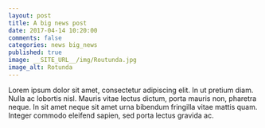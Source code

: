 ```yaml
---
layout: post
title: A big news post
date: 2017-04-14 10:20:00
comments: false
categories: news big_news
published: true
image: __SITE_URL__/img/Routunda.jpg
image_alt: Rotunda
---
```


Lorem ipsum dolor sit amet, consectetur adipiscing elit. In ut pretium diam. Nulla ac lobortis nisl. Mauris vitae lectus dictum, porta mauris non, pharetra neque. In sit amet neque sit amet urna bibendum fringilla vitae mattis quam. Integer commodo eleifend sapien, sed porta lectus gravida ac.
